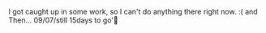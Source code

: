 I got caught up in some work, so I can't do anything there right now. :(
and Then...
09/07\/still 15days to go'🥳
